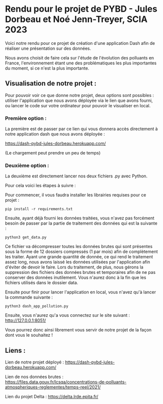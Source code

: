 # Rendu pour le projet de PYBD - Jules Dorbeau et Noé Jenn-Treyer, SCIA 2023

Voici notre rendu pour ce projet de création d'une application Dash afin de réaliser une présentation sur des données. 

Nous avons choisit de faire cela sur l'étude de l'évolution des polluants en France, l'environnement étant une des problématiques les plus importantes du moment, si ce n'est la plus importante.

## Visualisation de notre projet : 

Pour pouvoir voir ce que donne notre projet, deux options sont possibles : utiliser l'application que nous avons déployée via le lien que avons fourni, ou lancer le code sur votre ordinateur pour pouvoir le visualiser en local.

### Première option : 

La première est de passer par ce lien qui vous donnera accès directement à notre application dash que nous avons déployée : 

https://dash-pybd-jules-dorbeau.herokuapp.com/

(Le chargement peut prendre un peu de temps)

### Deuxième option : 

La deuxième est directement lancer nos deux fichiers .py avec Python.

Pour cela voici les étapes à suivre : 

Pour commencer, il vous faudra installer les librairies requises pour ce projet :

    pip install -r requirements.txt

Ensuite, ayant déjà fourni les données traitées, vous n'avez pas forcément besoin de passer par la partie de traitement des données qui est la suivante : 

    python3 get_data.py
    
Ce fichier va décompresser toutes les données brutes qui sont présentes sous la forme de 12 dossiers compressés (1 par mois) afin de complètement les traiter. Ayant une grande quantité de donnée, ce qui rend le traitement assez long, nous avons laissé les données utilisées par l'application afin d'éviter de devoir le faire. Lors du traitement, de plus, nous gérons la suppression des fichiers des données brutes et temporaires afin de ne pas conserver des données inutilement. Vous n'aurez donc à la fin que les fichiers utilisés dans le dossier data.

Ensuite pour finir pour lancer l'application en local, vous n'avez qu'à lancer la commande suivante : 

    python3 dash_app_pollution.py
    
Ensuite, vous n'aurez qu'a vous connectez sur le site suivant : http://127.0.0.1:8051/

Vous pourrez donc ainsi librement vous servir de notre projet de la façon dont vous le souhaitez !

## Liens : 

Lien de notre projet déployé : https://dash-pybd-jules-dorbeau.herokuapp.com/

Lien de nos données brutes : https://files.data.gouv.fr/lcsqa/concentrations-de-polluants-atmospheriques-reglementes/temps-reel/2021/

Lien du projet Delta : https://delta.lrde.epita.fr/